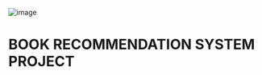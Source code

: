 ![image](https://github.com/DennisWainaina/Book-recommendation-system-project/assets/116555573/bd9a712b-feb0-4014-a82d-56655b618167)

# BOOK RECOMMENDATION SYSTEM PROJECT
